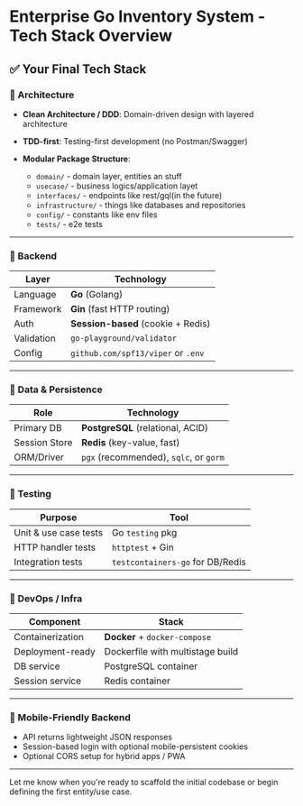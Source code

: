 # Enterprise Go Inventory System - Tech Stack Overview

## ✅ Your Final Tech Stack

### 🧠 Architecture

- **Clean Architecture / DDD**: Domain-driven design with layered architecture
- **TDD-first**: Testing-first development (no Postman/Swagger)
- **Modular Package Structure**:

  - `domain/` - domain layer, entities an stuff
  - `usecase/` - business logics/application layet
  - `interfaces/` - endpoints like rest/gql(in the future)
  - `infrastructure/` - things like databases and repositories
  - `config/` - constants like env files
  - `tests/` - e2e tests

---

### 🧱 Backend

| Layer      | Technology                         |
| ---------- | ---------------------------------- |
| Language   | **Go** (Golang)                    |
| Framework  | **Gin** (fast HTTP routing)        |
| Auth       | **Session-based** (cookie + Redis) |
| Validation | `go-playground/validator`          |
| Config     | `github.com/spf13/viper` or `.env` |

---

### 𞳂 Data & Persistence

| Role          | Technology                             |
| ------------- | -------------------------------------- |
| Primary DB    | **PostgreSQL** (relational, ACID)      |
| Session Store | **Redis** (key-value, fast)            |
| ORM/Driver    | `pgx` (recommended), `sqlc`, or `gorm` |

---

### 🧪 Testing

| Purpose               | Tool                             |
| --------------------- | -------------------------------- |
| Unit & use case tests | Go `testing` pkg                 |
| HTTP handler tests    | `httptest` + Gin                 |
| Integration tests     | `testcontainers-go` for DB/Redis |

---

### 🐳 DevOps / Infra

| Component        | Stack                            |
| ---------------- | -------------------------------- |
| Containerization | **Docker** + `docker-compose`    |
| Deployment-ready | Dockerfile with multistage build |
| DB service       | PostgreSQL container             |
| Session service  | Redis container                  |

---

### 📱 Mobile-Friendly Backend

- API returns lightweight JSON responses
- Session-based login with optional mobile-persistent cookies
- Optional CORS setup for hybrid apps / PWA

---

Let me know when you're ready to scaffold the initial codebase or begin defining the first entity/use case.
